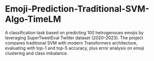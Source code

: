 # Emoji-Prediction-Traditional-SVM-Algo-TimeLM
A classification task based on predicting 100 hetrogenoues emojis by leveraging SuperTweetEval Twitter dataset (2020–2023). The project compares traditional SVM with modern Transformers architecture, evaluating with top-1 and top-5 accuracy, plus error analysis on emoji clustering and class imbalance.
